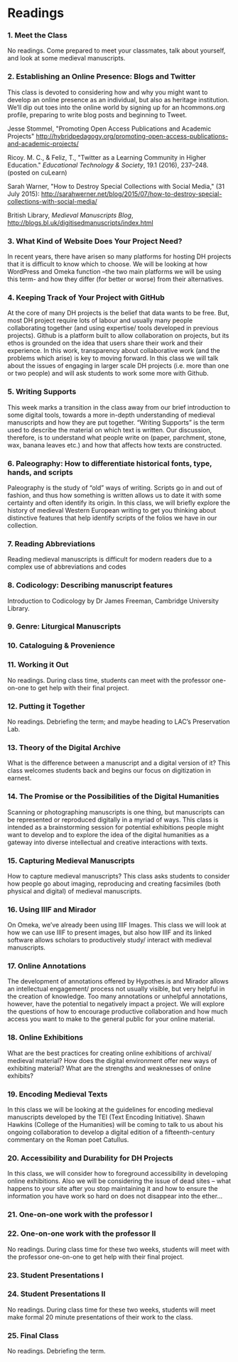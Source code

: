 # Readings

### 1. Meet the Class
No readings. Come prepared to meet your classmates, talk about yourself, and look at some medieval manuscripts.

### 2. Establishing an Online Presence: Blogs and Twitter
This class is devoted to considering how and why you might want to develop an online presence as an individual, but also as heritage institution. We’ll dip out toes into the online world by signing up for an hcommons.org profile, preparing to write blog posts and beginning to Tweet.

Jesse Stommel, "Promoting Open Access Publications and Academic Projects" http://hybridpedagogy.org/promoting-open-access-publications-and-academic-projects/

Ricoy. M. C., & Feliz, T., "Twitter as a Learning Community in Higher Education." *Educational Technology & Society*, 19.1 (2016), 237–248. (posted on cuLearn)

Sarah Warner, "How to Destroy Special Collections with Social Media," (31 July 2015): http://sarahwerner.net/blog/2015/07/how-to-destroy-special-collections-with-social-media/

British Library, *Medieval Manuscripts Blog*, http://blogs.bl.uk/digitisedmanuscripts/index.html 

### 3. What Kind of Website Does Your Project Need?
In recent years, there have arisen so many platforms for hosting DH projects that it is difficult to know which to choose. We will be looking at how WordPress and Omeka function –the two main platforms we will be using this term- and how they differ (for better or worse) from their alternatives.

### 4. Keeping Track of Your Project with GitHub
At the core of many DH projects is the belief that data wants to be free. But, most DH project require lots of labour and usually many people collaborating together (and using expertise/ tools developed in previous projects). Github is a platform built to allow collaboration on projects, but its ethos is grounded on the idea that users share their work and their experience. In this work, transparency about collaborative work (and the problems which arise) is key to moving forward. In this class we will talk about the issues of engaging in larger scale DH projects (i.e. more than one or two people) and will ask students to work some more with Github.

### 5. Writing Supports
This week marks a transition in the class away from our brief introduction to some digital tools, towards a more in-depth understanding of medieval manuscripts and how they are put together. “Writing Supports” is the term used to describe the material on which text is written. Our discussion, therefore, is to understand what people write on (paper, parchment, stone, wax, banana leaves etc.) and how that affects how texts are constructed.

### 6. Paleography: How to differentiate historical fonts, type, hands, and scripts
Paleography is the study of “old” ways of writing. Scripts go in and out of fashion, and thus how something is written allows us to date it with some certainty and often identify its origin. In this class, we will briefly explore the history of medieval Western European writing to get you thinking about distinctive features that help identify scripts of the folios we have in our collection.

### 7. Reading Abbreviations
Reading medieval manuscripts is difficult for modern readers due to a complex use of abbreviations and codes

### 8. Codicology: Describing manuscript features

Introduction to Codicology by Dr James Freeman, Cambridge University Library.

### 9. Genre: Liturgical Manuscripts

### 10. Cataloguing & Provenience

### 11. Working it Out

No readings. During class time, students can meet with the professor one-on-one to get help with their final project.

### 12. Putting it Together

No readings. Debriefing the term; and maybe heading to LAC’s Preservation Lab.

### 13. Theory of the Digital Archive
What is the difference between a manuscript and a digital version of it? This class welcomes students back and begins our focus on digitization in earnest.

### 14. The Promise or the Possibilities of the Digital Humanities
Scanning or photographing manuscripts is one thing, but manuscripts can be represented or reproduced digitally in a myriad of ways. This class is intended as a brainstorming session for potential exhibitions people might want to develop and to explore the idea of the digital humanities as a gateway into diverse intellectual and creative interactions with texts.

### 15. Capturing Medieval Manuscripts
How to capture medieval manuscripts? This class asks students to consider how people go about imaging, reproducing and creating facsimiles (both physical and digital) of medieval manuscripts.

### 16. Using IIIF and Mirador
On Omeka, we’ve already been using IIIF Images. This class we will look at how we can use IIIF to present images, but also how IIIF and its linked software allows scholars to productively study/ interact with medieval manuscripts.

### 17. Online Annotations
The development of annotations offered by Hypothes.is and Mirador allows an intellectual engagement/ process not usually visible, but very helpful in the creation of knowledge. Too many annotations or unhelpful annotations, however, have the potential to negatively impact a project. We will explore the questions of how to encourage productive collaboration and how much access you want to make to the general public for your online material.

### 18. Online Exhibitions
What are the best practices for creating online exhibitions of archival/ medieval material? How does the digital environment offer new ways of exhibiting material? What are the strengths and weaknesses of online exhibits?

### 19. Encoding Medieval Texts
In this class we will be looking at the guidelines for encoding medieval manuscripts developed by the TEI (Text Encoding Initiative). Shawn Hawkins (College of the Humanities) will be coming to talk to us about his ongoing collaboration to develop a digital edition of a fifteenth-century commentary on the Roman poet Catullus.

### 20. Accessibility and Durability for DH Projects
In this class, we will consider how to foreground accessibility in developing online exhibitions. Also we will be considering the issue of dead sites – what happens to your site after you stop maintaining it and how to ensure the information you have work so hard on does not disappear into the ether…

### 21. One-on-one work with the professor I
### 22. One-on-one work with the professor II

No readings. During class time for these two weeks, students will meet with the professor one-on-one to get help with their final project.

### 23. Student Presentations I
### 24. Student Presentations II

No readings. During class time for these two weeks, students will meet make formal 20 minute presentations of their work to the class.

### 25. Final Class

No readings. Debriefing the term.
